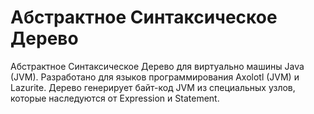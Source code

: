 # Абстрактное Синтаксическое Дерево
Абстрактное Синтаксическое Дерево для виртуально машины Java (JVM). Разработано для языков программирования Axolotl (JVM) и Lazurite.
Дерево генерирует байт-код JVM из специальных узлов, которые наследуются от Expression и Statement.
